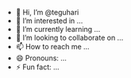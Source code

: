 - 👋 Hi, I’m @teguhari
- 👀 I’m interested in ...
- 🌱 I’m currently learning ...
- 💞️ I’m looking to collaborate on ...
- 📫 How to reach me ...
- 😄 Pronouns: ...
- ⚡ Fun fact: ...

<!---
teguhari/teguhari is a ✨ special ✨ repository because its `README.md` (this file) appears on your GitHub profile.
You can click the Preview link to take a look at your changes.
--->
